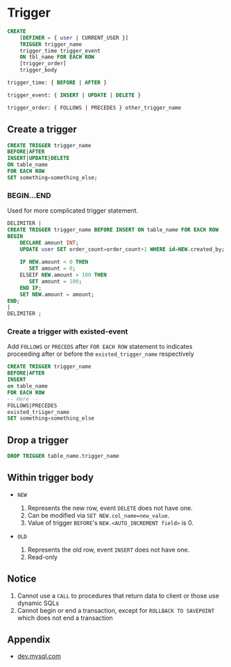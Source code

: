 # Trigger

```sql
CREATE
    [DEFINER = { user | CURRENT_USER }]
    TRIGGER trigger_name
    trigger_time trigger_event
    ON tbl_name FOR EACH ROW
    [trigger_order]
    trigger_body

trigger_time: { BEFORE | AFTER }

trigger_event: { INSERT | UPDATE | DELETE }

trigger_order: { FOLLOWS | PRECEDES } other_trigger_name
```

## Create a trigger

```sql
CREATE TRIGGER trigger_name
BEFORE|AFTER
INSERT|UPDATE|DELETE
ON table_name
FOR EACH ROW
SET something=something_else;
```

### BEGIN...END

Used for more complicated trigger statement.

```sql
DELIMITER |
CREATE TRIGGER trigger_name BEFORE INSERT ON table_name FOR EACH ROW
BEGIN
    DECLARE amount INT;
    UPDATE user SET order_count=order_count+1 WHERE id=NEW.created_by;
    
    IF NEW.amount < 0 THEN
       SET amount = 0;
    ELSEIF NEW.amount > 100 THEN
       SET amount = 100;
    END IF;
    SET NEW.amount = amount;
END;
|
DELIMITER ;
```

### Create a trigger with existed-event

Add `FOLLOWS` or `PRECEDS` after `FOR EACH ROW` statement
to indicates proceeding after or before the `existed_trigger_name` respectively

```sql
CREATE TRIGGER trigger_name
BEFORE|AFTER
INSERT
on table_name
FOR EACH ROW
-- Here --
FOLLOWS|PRECEDES
existed_triiger_name
SET something=something_else
```

## Drop a trigger

```sql
DROP TRIGGER table_name.trigger_name
```

## Within trigger body

- `NEW`

    1. Represents the new row, event `DELETE` does not have one.
    2. Can be modified via `SET NEW.col_name=new_value`.
    3. Value of trigger `BEFORE`'s `NEW.<AUTO_INCREMENT field>` is 0.

- `OLD`

    1. Represents the old row, event `INSERT` does not have one.
    2. Read-only

## Notice

1. Cannot use a `CALL` to procedures that return data to client or those use dynamic SQLs
2. Cannot begin or end a transaction, except for `ROLLBACK TO SAVEPOINT` which does not end a transaction

## Appendix

- [dev.mysql.com](https://dev.mysql.com/doc/refman/5.7/en/create-trigger.html)

    